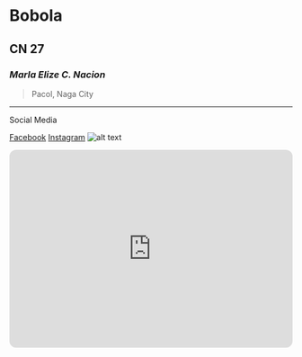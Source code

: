 # Bobola
## CN 27
### *Marla Elize C. Nacion*
> Pacol, Naga City
---
Social Media

[Facebook](https://www.facebook.com)
[Instagram](https://www.instagram.com)
![alt text](https://i0.wp.com/zeenmag.com/wp-content/uploads/2024/06/Taylor-Swift-Reaches-Billionaire-Status-Drops-New-1989-Version-2-scaled.jpg)

<iframe style="border-radius:12px" src="https://open.spotify.com/embed/playlist/7o6vsMFh7NA7CnIED59nTn?utm_source=generator" width="100%" height="352" frameBorder="0" allowfullscreen="" allow="autoplay; clipboard-write; encrypted-media; fullscreen; picture-in-picture" loading="lazy"></iframe>
